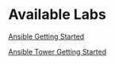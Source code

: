 # Available Labs

[Ansible Getting Started](./ansible-getting-started/)

[Ansible Tower Getting Started](./ansible-tower-getting-started/)
